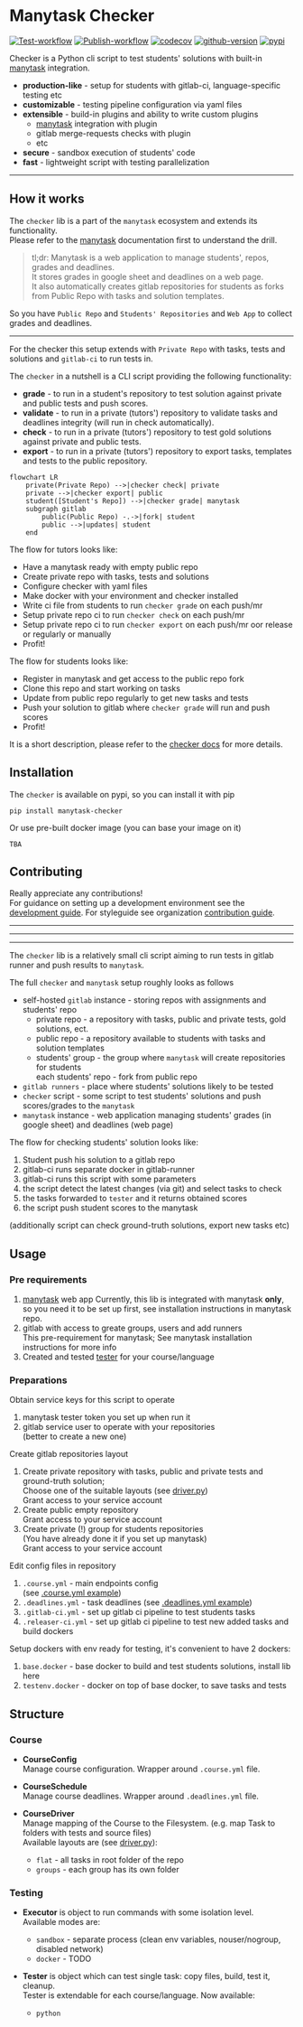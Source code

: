 # Manytask Checker

[![Test-workflow](https://github.com/manytask/checker/actions/workflows/test.yml/badge.svg)](https://github.com/manytask/checker/actions/workflows/test.yml)
[![Publish-workflow](https://github.com/manytask/checker/actions/workflows/publish.yml/badge.svg)](https://github.com/manytask/checker/actions/workflows/publish.yml)
[![codecov](https://codecov.io/gh/manytask/checker/branch/main/graph/badge.svg?token=3F9J850FX2)](https://codecov.io/gh/manytask/checker)
[![github-version](https://img.shields.io/github/v/release/manytask/checker?logo=github&display_name=tag&sort=semver)](https://github.com/manytask/checker/releases)
[![pypi](https://img.shields.io/pypi/v/manytask-checker.svg)](https://pypi.org/project/manytask-checker/)


Checker is a Python cli script to test students' solutions with built-in [manytask](https://github.com/yandexdataschool/manytask) integration.

* **production-like** - setup for students with gitlab-ci, language-specific testing etc 
* **customizable** - testing pipeline configuration via yaml files
* **extensible** - build-in plugins and ability to write custom plugins
  * [manytask](https://github.com/manytask/manytask) integration with plugin
  * gitlab merge-requests checks with plugin
  * etc
* **secure** - sandbox execution of students' code
* **fast** - lightweight script with testing parallelization

---


## How it works 

The `checker` lib is a part of the `manytask` ecosystem and extends its functionality.  
Please refer to the [manytask](https://github.com/manytask/manytask) documentation first to understand the drill.

> tl;dr: Manytask is a web application to manage students', repos, grades and deadlines.  
> It stores grades in google sheet and deadlines on a web page.  
> It also automatically creates gitlab repositories for students as forks from Public Repo with tasks and solution templates.  

So you have `Public Repo` and `Students' Repositories` and `Web App` to collect grades and deadlines.  

---

For the checker this setup extends with `Private Repo` with tasks, tests and solutions and `gitlab-ci` to run tests in.

The `checker` in a nutshell is a CLI script providing the following functionality:  
* **grade** - to run in a student's repository to test solution against private and public tests and push scores.
* **validate** - to run in a private (tutors') repository to validate tasks and deadlines integrity (will run in check automatically).
* **check** - to run in a private (tutors') repository to test gold solutions against private and public tests.
* **export** - to run in a private (tutors') repository to export tasks, templates and tests to the public repository.

```mermaid
flowchart LR
    private(Private Repo) -->|checker check| private
    private -->|checker export| public
    student([Student's Repo]) -->|checker grade| manytask
    subgraph gitlab
        public(Public Repo) -.->|fork| student
        public -->|updates| student
    end
```

The flow for tutors looks like:
* Have a manytask ready with empty public repo
* Create private repo with tasks, tests and solutions
* Configure checker with yaml files
* Make docker with your environment and checker installed
* Write ci file from students to run `checker grade` on each push/mr
* Setup private repo ci to run `checker check` on each push/mr
* Setup private repo ci to run `checker export` on each push/mr oor release or regularly or manually
* Profit!

The flow for students looks like:
* Register in manytask and get access to the public repo fork
* Clone this repo and start working on tasks
* Update from public repo regularly to get new tasks and tests
* Push your solution to gitlab where `checker grade` will run and push scores
* Profit!


It is a short description, please refer to the [checker docs](./docs) for more details.


## Installation 

The `checker` is available on pypi, so you can install it with pip
```shell
pip install manytask-checker
```

Or use pre-built docker image (you can base your image on it)
```shell
TBA
```



## Contributing

Really appreciate any contributions!  
For guidance on setting up a development environment see the [development guide](./docs/development.md).
For styleguide see organization [contribution guide](https://github.com/manytask/.github/CONTRIBUTING.md).




---

---

---

The `checker` lib is a relatively small cli script aiming to run tests in gitlab runner and push results to `manytask`. 


The full `checker` and `manytask` setup roughly looks as follows

* self-hosted `gitlab` instance - storing repos with assignments and students' repo  
  * private repo - a repository with tasks, public and private tests, gold solutions, ect.
  * public repo - a repository available to students with tasks and solution templates
  * students' group - the group where `manytask` will create repositories for students  
    each students' repo - fork from public repo
* `gitlab runners` - place where students' solutions likely to be tested 
* `checker` script - some script to test students' solutions and push scores/grades to the `manytask`  
* `manytask` instance - web application managing students' grades (in google sheet) and deadlines (web page)  


The flow for checking students' solution looks like: 

1. Student push his solution to a gitlab repo
2. gitlab-ci runs separate docker in gitlab-runner
3. gitlab-ci runs this script with some parameters
4. the script detect the latest changes (via git) and select tasks to check
5. the tasks forwarded to `tester` and it returns obtained scores 
6. the script push student scores to the manytask 

(additionally script can check ground-truth solutions, export new tasks etc)


## Usage 

### Pre requirements  

1. [manytask](https://github.com/yandexdataschool/manytask) web app
   Currently, this lib is integrated with manytask **only**, 
   so you need it to be set up first, see installation instructions in manytask repo.
2. gitlab with access to greate groups, users and add runners  
   This pre-requirement for manytask; See manytask installation instructions for more info
3. Created and tested [tester](./checker/testers) for your course/language 

### Preparations 

Obtain service keys for this script to operate 
1. manytask tester token you set up when run it
2. gitlab service user to operate with your repositories  
   (better to create a new one)

Create gitlab repositories layout 

1. Create private repository with tasks, public and private tests and ground-truth solution;  
   Choose one of the suitable layouts (see [driver.py](./checker/course/driver.py))  
   Grant access to your service account 
2. Create public empty repository  
   Grant access to your service account  
3. Create private (!) group for students repositories  
   (You have already done it if you set up manytask)  
   Grant access to your service account 

Edit config files in repository 

1. `.course.yml` - main endpoints config  
   (see [.course.yml example](./examples/.course.yml))
2. `.deadlines.yml` - task deadlines 
   (see [.deadlines.yml example](./examples/.deadlines.yml))
3. `.gitlab-ci.yml` - set up gitlab ci pipeline to test students tasks 
4. `.releaser-ci.yml` - set up gitlab ci pipeline to test new added tasks and build dockers

Setup dockers with env ready for testing, it's convenient to have 2 dockers: 

1. `base.docker` - base docker to build and test students solutions, install lib here 
2. `testenv.docker` - docker on top of base docker, to save tasks and tests


## Structure 

### Course

* **CourseConfig**  
  Manage course configuration. Wrapper around `.course.yml` file. 


* **CourseSchedule**  
  Manage course deadlines. Wrapper around `.deadlines.yml` file. 


* **CourseDriver**  
  Manage mapping of the Course to the Filesystem. (e.g. map Task to folders with tests and source files)  
  Available layouts are (see [driver.py](./checker/course/driver.py)):
  * `flat` - all tasks in root folder of the repo
  * `groups` - each group has its own folder


### Testing 

* **Executor** is object to run commands with some isolation level.  
  Available modes are: 

  * `sandbox` - separate process (clean env variables, nouser/nogroup, disabled network)  
  * `docker` - TODO
  

* **Tester** is object which can test single task: copy files, build, test it, cleanup.  
  Tester is extendable for each course/language. Now available:

  * `python`
